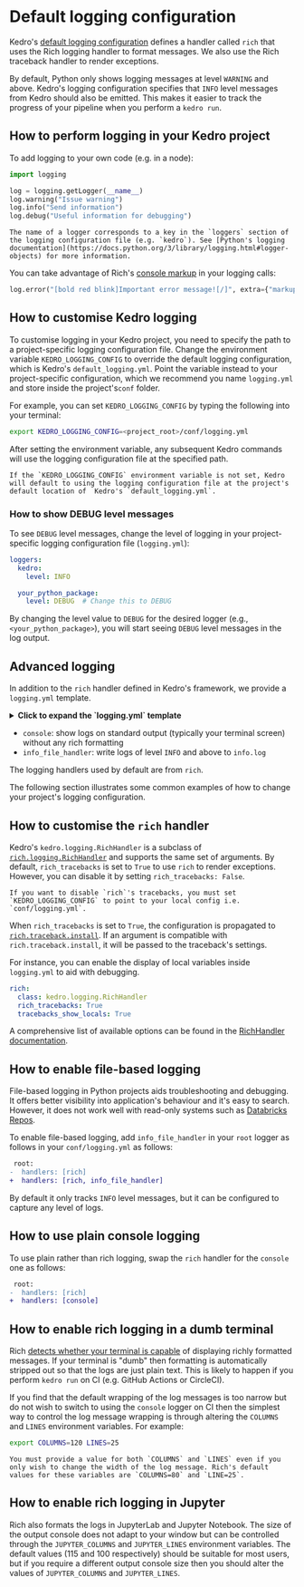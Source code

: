 # Default logging configuration
Kedro's [default logging configuration](https://github.com/kedro-org/kedro/blob/main/kedro/framework/project/default_logging.yml) defines a handler called `rich` that uses the Rich logging handler to format messages. We also use the Rich traceback handler to render exceptions.

By default, Python only shows logging messages at level `WARNING` and above. Kedro's logging configuration specifies that `INFO` level messages from Kedro should also be emitted. This makes it easier to track the progress of your pipeline when you perform a `kedro run`.

## How to perform logging in your Kedro project
To add logging to your own code (e.g. in a node):

```python
import logging

log = logging.getLogger(__name__)
log.warning("Issue warning")
log.info("Send information")
log.debug("Useful information for debugging")
```

```{note}
The name of a logger corresponds to a key in the `loggers` section of the logging configuration file (e.g. `kedro`). See [Python's logging documentation](https://docs.python.org/3/library/logging.html#logger-objects) for more information.
```

You can take advantage of Rich's [console markup](https://rich.readthedocs.io/en/stable/markup.html) in your logging calls:

```python
log.error("[bold red blink]Important error message![/]", extra={"markup": True})
```

## How to customise Kedro logging

To customise logging in your Kedro project, you need to specify the path to a project-specific logging configuration file. Change the environment variable `KEDRO_LOGGING_CONFIG` to override the default logging configuration, which is Kedro's `default_logging.yml`. Point the variable instead to your project-specific configuration, which we recommend you name `logging.yml` and store inside the project's`conf` folder. 

For example, you can set `KEDRO_LOGGING_CONFIG` by typing the following into your terminal:

```bash
export KEDRO_LOGGING_CONFIG=<project_root>/conf/logging.yml
```

After setting the environment variable, any subsequent Kedro commands will use the logging configuration file at the specified path.

```{note}
If the `KEDRO_LOGGING_CONFIG` environment variable is not set, Kedro will default to using the logging configuration file at the project's default location of  Kedro's `default_logging.yml`.
```

### How to show DEBUG level messages
To see `DEBUG` level messages, change the level of logging in your project-specific logging configuration file (`logging.yml`):

```yaml
loggers:
  kedro:
    level: INFO

  your_python_package:
    level: DEBUG  # Change this to DEBUG
```

By changing the level value to `DEBUG` for the desired logger (e.g., `<your_python_package>`), you will start seeing `DEBUG` level messages in the log output.

## Advanced logging
In addition to the `rich` handler defined in Kedro's framework, we provide a `logging.yml` template.

<details>
<summary><b>Click to expand the `logging.yml` template</b></summary>

```yaml
version: 1

disable_existing_loggers: False

formatters:
  simple:
    format: "%(asctime)s - %(name)s - %(levelname)s - %(message)s"

handlers:
  console:
    class: logging.StreamHandler
    level: INFO
    formatter: simple
    stream: ext://sys.stdout

  info_file_handler:
    class: logging.handlers.RotatingFileHandler
    level: INFO
    formatter: simple
    filename: info.log
    maxBytes: 10485760 # 10MB
    backupCount: 20
    encoding: utf8
    delay: True

  rich:
    class: kedro.logging.RichHandler
    rich_tracebacks: True
    # Advance options for customisation.
    # See https://docs.kedro.org/en/stable/logging/logging.html#project-side-logging-configuration
    # tracebacks_show_locals: False

loggers:
  kedro:
    level: INFO

root:
  handlers: [rich]
```
</details>

* `console`: show logs on standard output (typically your terminal screen) without any rich formatting
* `info_file_handler`: write logs of level `INFO` and above to `info.log`

The logging handlers used by default are from `rich`.


The following section illustrates some common examples of how to change your project's logging configuration.

## How to customise the `rich` handler

Kedro's `kedro.logging.RichHandler` is a subclass of [`rich.logging.RichHandler`](https://rich.readthedocs.io/en/stable/reference/logging.html#rich.logging.RichHandler) and supports the same set of arguments. By default, `rich_tracebacks` is set to `True` to use `rich` to render exceptions. However, you can disable it by setting `rich_tracebacks: False`.

```{note}
If you want to disable `rich`'s tracebacks, you must set `KEDRO_LOGGING_CONFIG` to point to your local config i.e. `conf/logging.yml`.
```

When `rich_tracebacks` is set to `True`, the configuration is propagated to [`rich.traceback.install`](https://rich.readthedocs.io/en/stable/reference/traceback.html#rich.traceback.install). If an argument is compatible with `rich.traceback.install`, it will be passed to the traceback's settings.

For instance, you can enable the display of local variables inside `logging.yml` to aid with debugging.

```yaml
rich:
  class: kedro.logging.RichHandler
  rich_tracebacks: True
  tracebacks_show_locals: True
```

A comprehensive list of available options can be found in the [RichHandler documentation](https://rich.readthedocs.io/en/stable/reference/logging.html#rich.logging.RichHandler).

## How to enable file-based logging

File-based logging in Python projects aids troubleshooting and debugging. It offers better visibility into application's behaviour and it's easy to search. However, it does not work well with read-only systems such as [Databricks Repos](https://docs.databricks.com/repos/index.html).

To enable file-based logging,  add `info_file_handler` in your `root` logger as follows in your `conf/logging.yml` as follows:

```diff
 root:
-  handlers: [rich]
+  handlers: [rich, info_file_handler]
```

By default it only tracks `INFO` level messages, but it can be configured to capture any level of logs.

## How to use plain console logging

To use plain rather than rich logging, swap the `rich` handler for the `console` one as follows:

```diff
 root:
-  handlers: [rich]
+  handlers: [console]
```

## How to enable rich logging in a dumb terminal

Rich [detects whether your terminal is capable](https://rich.readthedocs.io/en/stable/console.html#terminal-detection) of displaying richly formatted messages. If your terminal is "dumb" then formatting is automatically stripped out so that the logs are just plain text. This is likely to happen if you perform `kedro run` on CI (e.g. GitHub Actions or CircleCI).

If you find that the default wrapping of the log messages is too narrow but do not wish to switch to using the `console` logger on CI then the simplest way to control the log message wrapping is through altering the `COLUMNS` and `LINES` environment variables. For example:

```bash
export COLUMNS=120 LINES=25
```

```{note}
You must provide a value for both `COLUMNS` and `LINES` even if you only wish to change the width of the log message. Rich's default values for these variables are `COLUMNS=80` and `LINE=25`.
```

## How to enable rich logging in Jupyter

Rich also formats the logs in JupyterLab and Jupyter Notebook. The size of the output console does not adapt to your window but can be controlled through the `JUPYTER_COLUMNS` and `JUPYTER_LINES` environment variables. The default values (115 and 100 respectively) should be suitable for most users, but if you require a different output console size then you should alter the values of `JUPYTER_COLUMNS` and `JUPYTER_LINES`.

